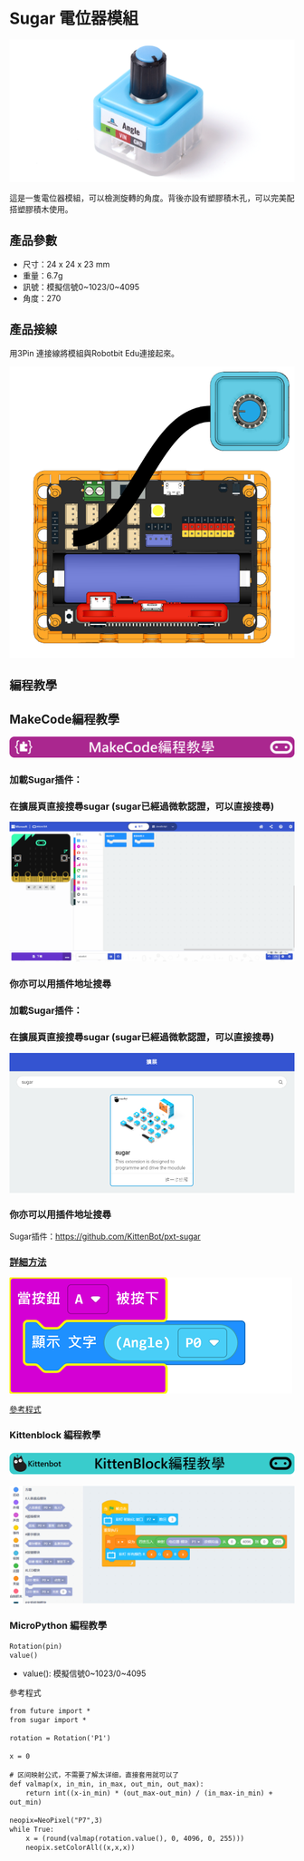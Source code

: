# Sugar 電位器模組

![](./images/poten1.png)

這是一隻電位器模組，可以檢測旋轉的角度。背後亦設有塑膠積木孔，可以完美配搭塑膠積木使用。

## 產品參數

- 尺寸：24 x 24 x 23 mm
- 重量：6.7g
- 訊號：模擬信號0~1023/0~4095
- 角度：270

## 產品接線

用3Pin 連接線將模組與Robotbit Edu連接起來。

![](./images/poten_wire.png)

## 編程教學

## MakeCode編程教學

![](../PWmodules/images/mcbanner.png)

### 加載Sugar插件：

### 在擴展頁直接搜尋sugar (sugar已經過微軟認證，可以直接搜尋)

![](./images/sugar_search.gif)

### 你亦可以用插件地址搜尋

### 加載Sugar插件：

### 在擴展頁直接搜尋sugar (sugar已經過微軟認證，可以直接搜尋)

![](./images/sugar_search.png)

### 你亦可以用插件地址搜尋

Sugar插件：https://github.com/KittenBot/pxt-sugar

### [詳細方法](../../Makecode/powerBrickMC)

![](./images/poten_mc_code.png)

[參考程式](https://makecode.microbit.org/_EY328ibCD7oR)

### Kittenblock 編程教學

![](../PWmodules/images/kbbanner.png)

![](./images/poten3.png)

### MicroPython 編程教學

    Rotation(pin)
    value()

- value(): 模擬信號0~1023/0~4095

參考程式

    from future import *
    from sugar import *
    
    rotation = Rotation('P1')
    
    x = 0
    
    # 区间映射公式，不需要了解太详细，直接套用就可以了
    def valmap(x, in_min, in_max, out_min, out_max):
        return int((x-in_min) * (out_max-out_min) / (in_max-in_min) + out_min)
    
    neopix=NeoPixel("P7",3)
    while True:
        x = (round(valmap(rotation.value(), 0, 4096, 0, 255)))
        neopix.setColorAll((x,x,x))
